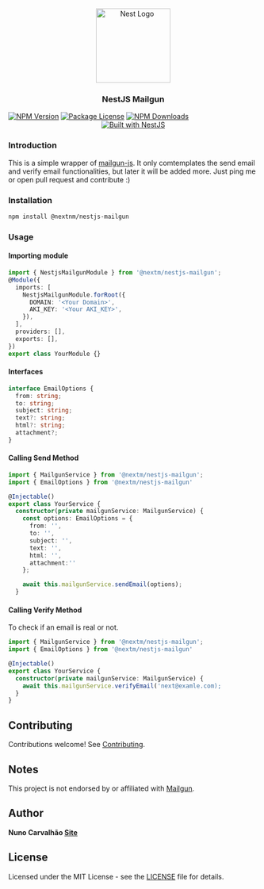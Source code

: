 <h1 align="center"></h1>

<div align="center">
  <a href="http://nestjs.com/" target="_blank">
    <img src="https://nestjs.com/img/logo_text.svg" width="150" alt="Nest Logo" />
  </a>
</div>

<h3 align="center">NestJS Mailgun</h3>
<a href="https://www.npmjs.com/package/@nextnm/nestjs-mailgun"><img src="https://img.shields.io/npm/v/@nextnm/nestjs-mailgun.svg" alt="NPM Version" /></a>
<a href="https://www.npmjs.com/@nextnm/nestjs-mailgun"><img src="https://img.shields.io/npm/l/@nextnm/nestjs-mailgun.svg" alt="Package License" /></a>
<a href="https://www.npmjs.com/@nextnm/nestjs-mailgun"><img src="https://img.shields.io/npm/dm/@nextnm/nestjs-mailgun.svg" alt="NPM Downloads" /></a>

<div align="center">
  <a href="https://nestjs.com" target="_blank">
    <img src="https://img.shields.io/badge/built%20with-NestJs-red.svg" alt="Built with NestJS">
  </a>
</div>

### Introduction

This is a simple wrapper of [mailgun-js](https://www.npmjs.com/package/mailgun-js).
It only comtemplates the send email and verify email functionalities, but later it will be added more. Just ping me or open pull request and contribute :)

### Installation

```bash
npm install @nextnm/nestjs-mailgun
```

### Usage

#### Importing module

```typescript
import { NestjsMailgunModule } from '@nextm/nestjs-mailgun';
@Module({
  imports: [
    NestjsMailgunModule.forRoot({
      DOMAIN: '<Your Domain>',
      AKI_KEY: '<Your AKI_KEY>',
    }),
  ],
  providers: [],
  exports: [],
})
export class YourModule {}
```

#### Interfaces

```typescript
interface EmailOptions {
  from: string;
  to: string;
  subject: string;
  text?: string;
  html?: string;
  attachment?;
}
```

#### Calling Send Method

```typescript
import { MailgunService } from '@nextm/nestjs-mailgun';
import { EmailOptions } from '@nextm/nestjs-mailgun'

@Injectable()
export class YourService {
  constructor(private mailgunService: MailgunService) {
    const options: EmailOptions = {
      from: '',
      to: '',
      subject: '',
      text: '',
      html: '',
      attachment:''
    };

    await this.mailgunService.sendEmail(options);
  }
```

#### Calling Verify Method

To check if an email is real or not.

```typescript
import { MailgunService } from '@nextm/nestjs-mailgun';
import { EmailOptions } from '@nextm/nestjs-mailgun'

@Injectable()
export class YourService {
  constructor(private mailgunService: MailgunService) {
    await this.mailgunService.verifyEmail('next@examle.com);
  }
}
```

<!-- ## Change Log

See [Changelog](CHANGELOG.md) for more information. -->

## Contributing

Contributions welcome! See [Contributing](CONTRIBUTING.md).

## Notes

This project is not endorsed by or affiliated with [Mailgun](http://www.mailgun.com).

## Author

**Nuno Carvalhão [Site](https://nunocarvalhao.com)**

## License

Licensed under the MIT License - see the [LICENSE](LICENSE) file for details.

